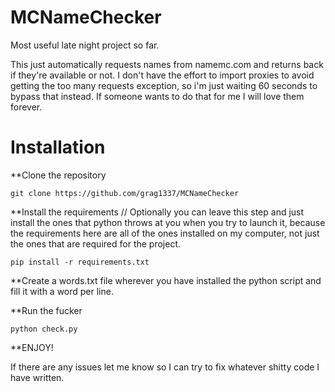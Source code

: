# MCNameChecker
Most useful late night project so far.

This just automatically requests names from namemc.com and returns back if they're available or not.
I don't have the effort to import proxies to avoid getting the too many requests exception, so i'm just waiting 60 seconds to bypass that instead.
If someone wants to do that for me I will love them forever.

# Installation

**Clone the repository
```
git clone https://github.com/grag1337/MCNameChecker
```

**Install the requirements // Optionally you can leave this step and just install the ones that python throws at you when you try to launch it, because the requirements here are all of the ones installed on my computer, not just the ones that are required for the project.
```
pip install -r requirements.txt
```

**Create a words.txt file wherever you have installed the python script and fill it with a word per line.

**Run the fucker
```
python check.py
```

**ENJOY!

If there are any issues let me know so I can try to fix whatever shitty code I have written.
